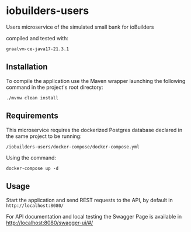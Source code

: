 # iobuilders-users
Users microservice of the simulated small bank for ioBuilders

compiled and tested with:
``` 
graalvm-ce-java17-21.3.1 
```

## Installation
To compile the application use the Maven wrapper launching the following command in the project's root directory:
```
./mvnw clean install
```

## Requirements
This microservice requires the dockerized Postgres database declared in the same project to be running:
``` 
/iobuilders-users/docker-compose/docker-compose.yml
```
Using the command:
```
docker-compose up -d
```

## Usage
Start the application and send REST requests to the API, by default in `http://localhost:8080/`

For API documentation and local testing the Swagger Page is available in
[http://localhost:8080/swagger-ui/#/](http://localhost:8080/swagger-ui/#/)